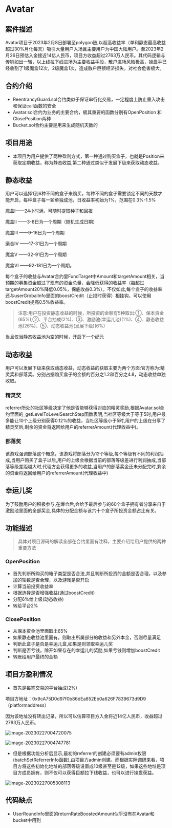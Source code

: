 # Avatar

## 案件描述

Avatar项目于2023年2月8日部署至polygon链,以超高收益率（单利静态最高收益超过30%月化每天）吸引大量用户入场且主要用户为中国大陆用户。至2023年2月26日预估入金接近14亿人民币，项目方收益超过2763万人民币。其代码逻辑与传销如出一辙，以上线拉下线进场为主要收益手段，散户进场风险极高，操盘手已经收割了1级魔盒12次，2级魔盒1次，造成散户巨额经济损失，对社会危害极大。



## 合约介绍

+ ReentrancyGuard.sol合约类似于保证串行化交易，一定程度上防止重入攻击和保证call函数的安全
+ Avatar.sol合约为业务的主要合约，极其重要的函数分别有OpenPosition 和 ClosePosition两种
+ Bucket.sol合约主要是用来生成随机天数的

## 项目用途

+ 本项目为用户提供了两种盈利方式，第一种通过购买盒子，也就是Position来获取定期收益，称为静态收益,第二种通过类似于发展下级来获取动态收益。

## 静态收益


用户可以选择1到6种不同的盒子来购买，每种不同的盒子需要锁定不同的天数才能开启，每种盒子每一轮单独成池，日收益率初始为1%，范围在0.3%-1.5%

魔盒I——24小时满，可随时提取种子和回报

魔盒II ——3-8日为一个周期（随机生成日期）

魔盒III ——9-16日为一个周期

磨合IV ——17-31日为一个周期

魔盒V ——32-91日为一个周期

魔盒VI ——92-181日为一个周期。


每个盒子的收益与Avatar合约里FundTarget中Amount和targetAmount相关，当预期的募集资金超过了现有的资金总量，会降低获得的收益率（每超过targetAmount20%降低0.05%，保底收益0.3%）。不仅如此,每个盒子的收益率还与userGrobalInfo里面的boostCredit（止损时获得）相挂钩，可以使用boostCredit提高0.5%收益率。


> 注意:用户在投资静态收益的时候，所投资的金额有5种取出:①、保本资金(65%),②、平台抽成(2%)、③、激励池(幸运儿池)(1%)、④、静态收益池(26%)、⑤、动态收益池(发展下级)(6%)


当且仅当静态收益池为空的时候，开启下一个纪元

## 动态收益

用户可以发展下级来获取动态收益，动态收益的获取主要为两个方面:官方称为:精灵奖和部落奖。分别占据购买盒子的金额的百分之1.2和百分之4.8，动态收益单独收取。

### 精灵奖

referrer所处的社区等级决定了他是否能够获得对应的精灵奖励,根据Avatar.sol合约里面的_getLevelToLevelSearchStep函数表明,当社区等级大于等于5时,用户最多能让10个上级分别获得0.12%的收益，当社区等级小于5时,用户的上级在分享了精灵奖后,剩余的资金将返回给用户的referrerAmount(代理收益中)。

### 部落奖

该游戏强调部落这个概念，该游戏将部落分为12个等级,每个等级有不同的利润抽成,当用户购买了盒子以后,用户的上级会根据当前的部落等级差进行利润抽成,当部落等级差距越大时,代理方会获得更多的收益,当用户的部落奖金还未分配完时,剩余的资金将返回给用户的referrerAmount(代理收益中)

## 幸运儿奖

为了鼓励用户的积极参与,在爆仓后,会给予最后参与的60个盒子拥有者分享来自于激励池里面的全部奖金,具体的分配金额与该六十个盒子所投资金额占比有关。


## 功能描述

> 具体对项目源码的解读全部在合约里面有注释，主要介绍给用户提供的两种重要方法


### OpenPosition

+ 首先判断所购买的箱子类型是否合法,并且判断所投资的金额是否合理，以及参加的轮数是否合理，以及游戏是否开启
+ 计算当前投资收益率
+ 根据选择是否增强收益(通过boostCredit)
+ 分配6%给上级(动态收益)
+ 转给平台2%


### ClosePosition

+ 从保本资金池里面取出65%
+ 如果静态收益池里面有，则取出所属部分的收益和另外本金，否则尽量满足
+ 判断此盒子是否是幸运儿盒,如果是则领取幸运儿奖
+ 判断是否亏钱，除开如果存在的幸运儿的奖励,如果亏钱则增加boostCredit
+ 转账给用户最终的金额


## 项目方盈利情况

+ 首先是每笔交易的平台抽成(2%)

项目方地址：0x9cA75D0d97f0b86dEa852Eb0a626F7839673d9D9（platformaddress）

因为该地址没有转出记录，所以可以估算项目方入金将近14亿人民币，收益超过2763万人民币。

![image-20230227004720075](https://hexoimagehost.oss-cn-chengdu.aliyuncs.com/img/image-20230227004720075.png)

![image-20230227004747781](https://hexoimagehost.oss-cn-chengdu.aliyuncs.com/img/image-20230227004747781.png)

+ 但是根据功能分析后显示,最初的referrer的创建必须要有admin权限(batchSetReferrerInfo函数),由项目方admin创建。而根据实际调研来看，项目方将这些初始化地址的部落等级设置成10级甚至是12级，如果这些地址是项目方成员拥有，则不仅可以获得巨额拉下线收益，也可以进行操盘获益。

![image-20230227005308113](https://hexoimagehost.oss-cn-chengdu.aliyuncs.com/img/image-20230227005308113.png)
## 代码缺点

+ UserRoundInfo里面的returnRateBoostedAmount似乎没有在Avatar和bucket中用到
